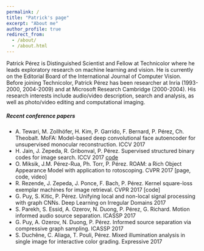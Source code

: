 ```yaml
---
permalink: /
title: "Patrick's page"
excerpt: "About me"
author_profile: true
redirect_from: 
  - /about/
  - /about.html
---
```


Patrick Pérez is Distinguished Scientist and Fellow at Technicolor where he leads exploratory research on machine learning and vision.  He is currently on the Editorial Board of the International Journal of Computer Vision. Before joining Technicolor, Patrick Pérez has been researcher at Inria (1993-2000, 2004-2009) and at Microsoft Research Cambridge (2000-2004). His research interests include audio/video description, search and analysis, as well as photo/video editing and computational imaging.

##### Recent conference papers
*  A. Tewari, M. Zollhöfer, H. Kim, P. Garrido, F. Bernard, P. Pérez, Ch. Theobalt. MoFA: Model-based deep convolutional face autoencoder for unsupervised monocular reconstruction. ICCV 2017 []()
* H. Jain, J. Zepeda, R. Gribonval, P. Pérez. Supervised structured binary codes for image search. ICCV 2017 [code](https://github.com/technicolor-research/subic)
* O. Miksik, J.M. Pérez-Rua, Ph. Torr, P. Pérez. ROAM: a Rich Object Appearance Model with application to rotoscoping. CVPR 2017 [page, code, video]
* R. Rezende, J. Zepeda, J. Ponce, F. Bach, P. Pérez. Kernel square-loss exemplar machines for image retrieval. CVPR 2017 [code]
* G. Puy, S. Kitic, P. Pérez. Unifying local and non-local signal processing with graph CNNs. Deep Learning on Irregular Domains 2017
* S. Parekh, S. Essid, A. Ozerov, N. Duong, P. Pérez, G. Richard. Motion informed audio source separation. ICASSP 2017
* G. Puy, A. Ozerov, N. Duong, P. Pérez. Informed source separation via compressive graph sampling. ICASSP 2017
* S. Duchêne, C. Aliaga, T. Pouli, Pérez. Mixed illumination analysis in single image for interactive color grading. Expressive 2017

 


